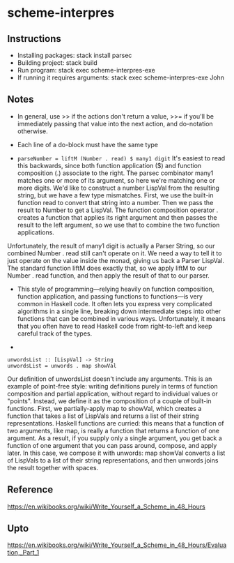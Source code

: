 # scheme-interpres

## Instructions

* Installing packages: stack install parsec
* Building project: stack build
* Run program: stack exec scheme-interpres-exe
* If running it requires arguments: stack exec scheme-interpres-exe John

## Notes

* In general, use >> if the actions don't return a value, >>= if you'll be immediately passing that value into the next action, and do-notation otherwise.

* Each line of a do-block must have the same type

* ```parseNumber = liftM (Number . read) $ many1 digit```
It's easiest to read this backwards, since both function application ($) and function composition (.) associate to the right. The parsec combinator many1 matches one or more of its argument, so here we're matching one or more digits. We'd like to construct a number LispVal from the resulting string, but we have a few type mismatches. First, we use the built-in function read to convert that string into a number. Then we pass the result to Number to get a LispVal. The function composition operator . creates a function that applies its right argument and then passes the result to the left argument, so we use that to combine the two function applications.

Unfortunately, the result of many1 digit is actually a Parser String, so our combined Number . read still can't operate on it. We need a way to tell it to just operate on the value inside the monad, giving us back a Parser LispVal. The standard function liftM does exactly that, so we apply liftM to our Number . read function, and then apply the result of that to our parser.

* This style of programming—relying heavily on function composition, function application, and passing functions to functions—is very common in Haskell code. It often lets you express very complicated algorithms in a single line, breaking down intermediate steps into other functions that can be combined in various ways. Unfortunately, it means that you often have to read Haskell code from right-to-left and keep careful track of the types.

*
```
unwordsList :: [LispVal] -> String
unwordsList = unwords . map showVal
```
Our definition of unwordsList doesn't include any arguments. This is an example of point-free style: writing definitions purely in terms of function composition and partial application, without regard to individual values or "points". Instead, we define it as the composition of a couple of built-in functions. First, we partially-apply map to showVal, which creates a function that takes a list of LispVals and returns a list of their string representations. Haskell functions are curried: this means that a function of two arguments, like map, is really a function that returns a function of one argument. As a result, if you supply only a single argument, you get back a function of one argument that you can pass around, compose, and apply later. In this case, we compose it with unwords: map showVal converts a list of LispVals to a list of their string representations, and then unwords joins the result together with spaces.


## Reference

https://en.wikibooks.org/wiki/Write_Yourself_a_Scheme_in_48_Hours

## Upto
https://en.wikibooks.org/wiki/Write_Yourself_a_Scheme_in_48_Hours/Evaluation,_Part_1
